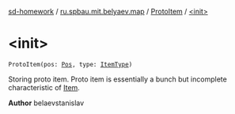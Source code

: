 [sd-homework](../../index.md) / [ru.spbau.mit.belyaev.map](../index.md) / [ProtoItem](index.md) / [&lt;init&gt;](.)

# &lt;init&gt;

`ProtoItem(pos: `[`Pos`](../../ru.spbau.mit.belyaev.world/-pos/index.md)`, type: `[`ItemType`](../../ru.spbau.mit.belyaev.world/-item-type/index.md)`)`

Storing proto item. Proto item is essentially a bunch
but incomplete characteristic of [Item](#).

**Author**
belaevstanislav

